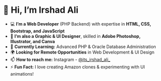# 👋 Hi, I’m Irshad Ali  

- 💻 **I’m a Web Developer** (PHP Backend) with expertise in **HTML, CSS, Bootstrap, and JavaScript**  
- 🎨 **I’m also a Graphic & UI Designer**, skilled in **Adobe Photoshop, Illustrator, and Canva**  
- 🌱 **Currently Learning:** Advanced PHP & Oracle Database Administration  
- 🌍 **Looking for Remote Opportunities** in Web Development & UI Design  
- 📫 **How to reach me:** Instagram - [@its_irshad_ali_](https://www.instagram.com/its_irshad_ali_)  
- ⚡ **Fun Fact:** I love creating Amazon clones & experimenting with UI animations!  

<!---
Irshad-Ali-Offc/Irshad-Ali-Offc is a ✨ special ✨ repository because its `README.md` (this file) appears on your GitHub profile.
You can click the Preview link to take a look at your changes.
--->
